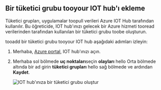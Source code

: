 ## <a name="add-a-consumer-group-tooyour-iot-hub"></a>Bir tüketici grubu tooyour IOT hub'ı ekleme

Tüketici grupları, uygulamalar toopull verileri Azure IOT Hub tarafından kullanılır. Bu öğreticide, IOT hub'ınızı gelecek bir Azure hizmeti tooread verilerinden tarafından kullanılan bir tüketici grubu toobe oluşturun.

tooadd bir tüketici grubu tooyour IOT hub aşağıdaki adımları izleyin:

1. Merhaba, [Azure portal](https://ms.portal.azure.com/), IOT hub'ınızı açın.
2. Merhaba sol bölmede **uç noktaları**seçin **olayları** hello Orta bölmede altında bir ad girin **tüketici grupları** hello sağ bölmede ve ardından  **Kaydet**.

   ![IOT hub'ınıza bir tüketici grubu oluştur](../articles/iot-hub/media/iot-hub-create-consumer-group/1_iot-hub-create-consumer-group-azure.png)